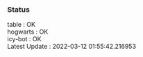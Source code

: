 ### Status


table : OK  
hogwarts : OK  
icy-bot : OK  
Latest Update : 2022-03-12 01:55:42.216953
